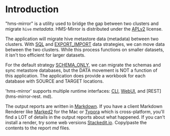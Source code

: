# Introduction

<tooltip term="hms-mirror">"hms-mirror"</tooltip> is a utility used to bridge the gap between two clusters and migrate `hive` _metadata_.  HMS-Mirror is distributed under the [APLv2](license.md) license.

The application will migrate hive metastore data (metadata) between two clusters.  With [SQL](SQL.md) and [EXPORT_IMPORT](EXPORT_IMPORT.md) data strategies, we can move data between the two clusters.  While this process functions on smaller datasets, it isn't too efficient for larger datasets.

For the default strategy [SCHEMA_ONLY](SCHEMA_ONLY.md), we can migrate the schemas and sync metastore databases, but the DATA movement is NOT a function of this application.  The application does provide a workbook for each database with SOURCE and TARGET locations.

'hms-mirror' supports multiple runtime interfaces: [CLI](CLI-Interface.md), [WebUI](Web-Interface.md), and [REST]
(hms-mirror-rest.
md).

The output reports are written in [Markdown](https://www.markdownguide.org/).  If you have a client Markdown Renderer like [Marked2](https://marked2app.com/) for the Mac or [Typora](https://typora.io/) which is cross-platform, you'll find a LOT of details in the output reports about what happened.  If you can't install a render, try some web versions [Stackedit.io](https://stackedit.io/app#).  Copy/paste the contents to the report *md* files.
